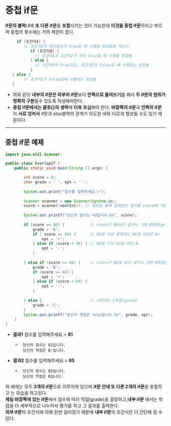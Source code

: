 # 중첩 if문
**if문의 블럭**내에 **또 다른 if문**을 **포함**시키는 것이 가능한데 **이것을 중첩 if문**이라고 부르며 중첩의 횟수에는 거의 제한이 없다.
```java
     if (조건식1) {
        // 조건식1의 연산결과가 true일 때 수행될 문장들을 적는다.
           if (조건식2) {
             // 조건식1과 조건식2가 모두 true일 때 수행될 문장들 
           } else {
             // 조건식1이 true이고, 조건식2가 false일 때 수행되는 문장들 
           }
   } else {
        // 조건식1이 false일때 수행되는 문장들
   }
```
* 위와 같이 **내부의 if문은 외부의 if문**보다 **안쪽으로 들여쓰기**를 해서 **두 if문의 범위가 명확히 구분**될수 있도록 작성해야한다. <br>
* **중첩 if문에서는 괄호{}의 생략**에 **더욱 조심**해야 한다. **바깥쪽의 if문**과 **안쪽의 if문**이 **서로 엉켜서** if문과 else블럭의 관계가 의도한 바와 다르게 형성될 수도 있기 때문이다.

---

## **중첩 if문** 예제
```java
import java.util.Scanner;

public class OverlapIf {
	public static void main(String [] args) {   

		int score = 0;
		char grade = ' ', opt = ' ';
		
		System.out.print("점수를 입력하세요.>");
		
		Scanner scanner = new Scanner(System.in);
		score = scanner.nextInt(); // 화면을 통해 입력받은 점수를 score에 저장
		
		System.out.printf("당신의 점수는 %d입니다.%n", score);
		
		if (score >= 90) {           // score가 90보다 같거나 크면 A학점(grade)
			grade = 'A';
			if ( score >= 98) {      // 90점 이상 중에서도 98점 이상은 A+
				opt = '+';
			} else if (score < 94) { // 90점 이상 94점 미만 A-
				opt = '-';
			}
			
		} else if (score >= 80) {    // score가 80점 보다 같거나 크면 B학점(grade)
			grade = 'B'; 
			if (score >= 88) {
				opt = '+';
		    } else if (score < 84) {
				opt = '-';
		    }
			
		} else {                     // 나머지는 C학점(gared)
			grade = 'C';
		}		
        System.out.printf("당신의 학점은 %c%c입니다.%n", grade, opt);
	}
} 
```
* **결과1** 점수를 입력해주세요.> **81**
  *      당신의 점수는 81입니다. 
         당신의 학점은 B-입니다.
* **결과2** 점수를 입력해주세요.> **85**
  *      당신의 점수는 85입니다. 
         당신의 학점은 B입니다.
위 예제는 모두 **3개의 if문**으로 이루어져 있으며 **if문 안에 또 다른 2개의 if문**을 포함하고 는 모습을 하고있다. <br>
**제일 바깥쪽에 있는 if문**에서 점수에 따라 학점(grade)을 결정하고,**내부 if문** 에서는 학점을 더 세부적으로 나누어서 평가를 하고 그 결과를 출력한다.<br>
 **외부 if문**의 조건식에 의해 한번 걸러졌기 때문에 **내부 if문**의 조건식은 더 간단해 질 수 있다.
